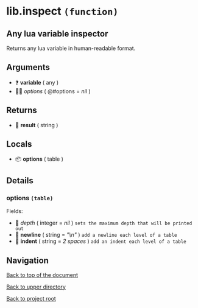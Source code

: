 # lib.inspect `(function)`

## Any lua variable inspector

Returns any lua variable in human-readable format.

## Arguments

- ❓ **variable** ( any )
- 👨‍👦 _options_ ( @#options = *nil* )

## Returns

- 📝 **result** ( string )

## Locals

- 📦 **options** ( table )

## Details

### options `(table)`

Fields:

- 🧮 _depth_ ( integer = *nil* )
	`sets the maximum depth that will be printed out`
- 📝 **newline** ( string = *"\n"* )
	`add a newline each level of a table`
- 📝 **indent** ( string = *2 spaces* )
	`add an indent each level of a table`

## Navigation

[Back to top of the document](#libinspect-function)

[Back to upper directory](..)

[Back to project root](/../..)
